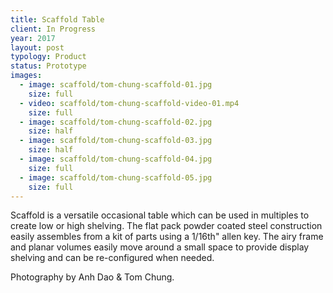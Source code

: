 ```yaml
---
title: Scaffold Table
client: In Progress
year: 2017
layout: post
typology: Product
status: Prototype
images:
  - image: scaffold/tom-chung-scaffold-01.jpg
    size: full
  - video: scaffold/tom-chung-scaffold-video-01.mp4
    size: full
  - image: scaffold/tom-chung-scaffold-02.jpg
    size: half
  - image: scaffold/tom-chung-scaffold-03.jpg
    size: half
  - image: scaffold/tom-chung-scaffold-04.jpg
    size: full
  - image: scaffold/tom-chung-scaffold-05.jpg
    size: full
---
```


Scaffold is a versatile occasional table which can be used in multiples to create low or high shelving. The flat pack powder coated steel construction easily assembles from a kit of parts using a 1/16th" allen key. The airy frame and planar volumes easily move around a small space to provide display shelving and can be re-configured when needed.

Photography by Anh Dao & Tom Chung.